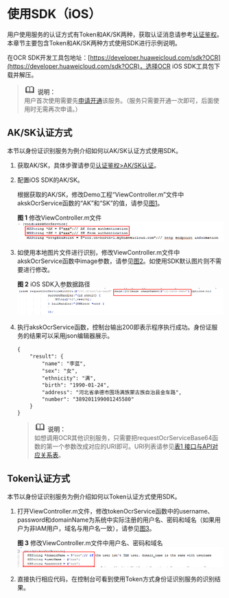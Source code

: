 # 使用SDK（iOS）<a name="ocr_04_0027"></a>

用户使用服务的认证方式有Token和AK/SK两种，获取认证消息请参考[认证鉴权](https://support.huaweicloud.com/api-ocr/ocr_03_0005.html)。本章节主要包含Token和AK/SK两种方式使用SDK进行示例说明。

在OCR SDK开发工具包地址：[https://developer.huaweicloud.com/sdk?OCR](https://developer.huaweicloud.com/sdk?OCR)，选择OCR iOS SDK工具包下载并解压。

>![](public_sys-resources/icon-note.gif) **说明：**   
>用户首次使用需要先[申请开通](https://console.huaweicloud.com/ocr/?region=cn-north-4&locale=zh-cn#/ocr/management/main)该服务。（服务只需要开通一次即可，后面使用时无需再次申请。）  

## AK/SK认证方式<a name="section20574102575613"></a>

本节以身份证识别服务为例介绍如何以AK/SK认证方式使用SDK。

1.  获取AK/SK，具体步骤请参见[认证鉴权\>AK/SK认证](https://support.huaweicloud.com/api-ocr/ocr_03_0005.html#section1)。
2.  配置iOS SDK的AK/SK。

    根据获取的AK/SK，修改Demo工程“ViewController.m”文件中akskOcrService函数的“AK”和“SK”的值，请参见[图1](#fig4540185611343)。

    **图 1**  修改ViewController.m文件<a name="fig4540185611343"></a>  
    ![](figures/修改ViewController-m文件.png "修改ViewController-m文件")

3.  如使用本地图片文件进行识别，修改ViewController.m文件中akskOcrService函数中image参数，请参见[图2](#fig19908318)。如使用SDK默认图片则不需要进行修改。

    **图 2**  iOS SDK入参数据路径<a name="fig19908318"></a>  
    ![](figures/iOS-SDK入参数据路径.png "iOS-SDK入参数据路径")

4.  执行akskOcrService函数，控制台输出200即表示程序执行成功。身份证服务的结果可以采用json编辑器展示。

    ```
    {
        "result": {
            "name": "李蓝", 
            "sex": "女", 
            "ethnicity": "满", 
            "birth": "1990-01-24", 
            "address": "河北省承德市围场满族蒙古族自治县金车路", 
            "number": "389201199001245580"
        }
    }
    ```

    >![](public_sys-resources/icon-note.gif) **说明：**   
    >如想调用OCR其他识别服务，只需要把requestOcrServiceBase64函数的第一个参数改成对应的URI即可。URI列表请参见[表1 接口与API对应关系表](文字识别SDK简介.md#table47650414583)。  


## Token认证方式<a name="section10576225195619"></a>

本节以身份证识别服务为例介绍如何以Token认证方式使用SDK。

1.  打开ViewController.m文件，修改tokenOcrService函数中的username、password和domainName为系统中实际注册的用户名、密码和域名（如果用户为非IAM用户，域名与用户名一致），请参见[图3](#fig41868318)。

    **图 3**  修改ViewController.m文件中用户名、密码和域名<a name="fig41868318"></a>  
    ![](figures/修改ViewController-m文件中用户名-密码和域名.png "修改ViewController-m文件中用户名-密码和域名")

2.  直接执行相应代码，在控制台可看到使用Token方式身份证识别服务的识别结果。

